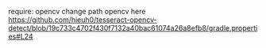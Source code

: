 require: opencv
change path opencv here https://github.com/hieuh0/tesseract-opencv-detect/blob/19c733c4702f430f7132a40bac61074a26a8efb8/gradle.properties#L24
